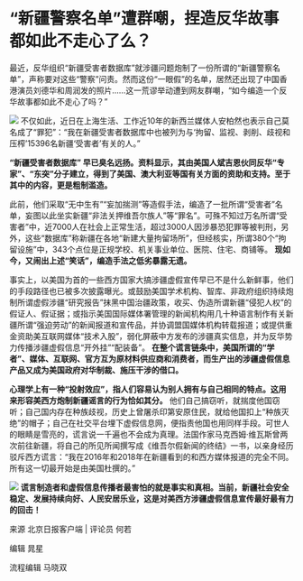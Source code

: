 # “新疆警察名单”遭群嘲，捏造反华故事都如此不走心了么？

最近，反华组织“新疆受害者数据库”就涉疆问题炮制了一份所谓的“新疆警察名单”，声称要对这些“警察”问责。然而这份“一眼假”的名单，居然还出现了中国香港演员刘德华和周润发的照片……这一荒谬举动遭到网友群嘲，“如今编造一个反华故事都如此不走心了吗？”

![](https://inews.gtimg.com/newsapp_bt/0/15611885568/1000)
不仅如此，近日在上海生活、工作近10年的新西兰媒体人安柏然也表示自己莫名成了“罪犯”：“我在新疆受害者数据库中也被列为与‘拘留、监视、剥削、歧视和压榨’15396名新疆‘受害者’有关的人。”

**“新疆受害者数据库”
早已臭名远扬。资料显示，其由美国人斌吉恩伙同反华“专家”、“东突”分子建立，得到了美国、澳大利亚等国有关方面的资助和支持。至于其中的内容，更是粗制滥造。**

此前，他们采取“无中生有”“妄加揣测”等造假手法，编造了一批所谓“受害者”名单，妄图以此坐实新疆“非法关押维吾尔族人”等“罪名”。可殊不知过万名所谓“受害者”中，近7000人在社会上正常生活，超过3000人因涉暴恐犯罪等被判刑，另外，这些“数据库”称新疆在各地“新建大量拘留场所”，但经核实，所谓380个“拘留设施”中，343个点位是正规学校、机关事业单位、医院、住宅、商铺等。
**现如今，又闹出上述“笑话”，编造手法之低劣暴露无遗。**

事实上，以美国为首的一些西方国家大搞涉疆虚假宣传早已不是什么新鲜事，他们的手段路径也已被多次披露曝光。或鼓励美国学术机构、智库、非政府组织持续炮制所谓虚假涉疆“研究报告”抹黑中国治疆政策，收买、伪造所谓新疆“侵犯人权”的假证人、假证据；或指示美国国际媒体署管理的新闻机构用几十种语言制作有关新疆所谓“强迫劳动”的新闻报道和宣传品，并协调盟国媒体机构转载报道；或提供重金资助美互联网媒体“技术入股”，弱化屏蔽中方发布的涉疆真实信息，并为反华势力传播涉疆虚假信息“开外挂”“配装备”。
**在整个谎言链条中，美国所谓的“学者”、媒体、互联网、官方互为原材料供应商和消费者，而生产出的涉疆虚假信息产品又成为美国政府对华制裁、施压干涉的借口。**

**心理学上有一种“投射效应”，指人们容易认为别人拥有与自己相同的特点。这用来形容美西方炮制新疆谣言的行为恰如其分。**
他们自己搞窃听，就揣度他国窃听；自己国内存在种族歧视，历史上曾屠杀印第安原住民，就给他国扣上“种族灭绝”的帽子；自己在社交平台埋下虚假信息网，便指责他国也用同样手段。可世人的眼睛是雪亮的，谎言说一千遍也不会成为真理。法国作家马克西姆·维瓦斯曾两次前往新疆，将自己的所见所闻撰写成《维吾尔假新闻的终结》一书，以亲身经历驳斥西方谎言：“我在2016年和2018年在新疆看到的和西方媒体报道的完全不同。所有这一切最开始是由美国杜撰的。”

![](https://inews.gtimg.com/newsapp_bt/0/15611885571/1000)
**谎言制造者和虚假信息传播者最害怕的就是事实和真相。当前，新疆社会安全稳定、发展持续向好、人民安居乐业，这是对美西方涉疆虚假信息宣传最好最有力的回击！**

来源 北京日报客户端 | 评论员 何若

编辑 晁星

流程编辑 马晓双

